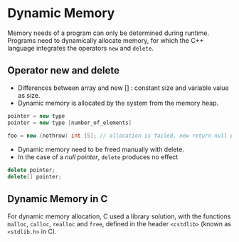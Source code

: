 # Dynamic Memory

Memory needs of a program can only be determined during runtime. Programs need to dynamically allocate memory, for which the C++ language integrates the operators `new` and `delete`.

## Operator new and delete

- Differences between array and new [] : constant size and variable value as size.
- Dynamic memory is allocated by the system from the memory heap.

```c++
pointer = new type
pointer = new type [number_of_elements]
    
foo = new (nothrow) int [5]; // allocation is failed, new return null pointer instead of exception for new (nothrow).
```

- Dynamic memory need to be freed manually with delete.
- In the case of a *null pointer*, `delete` produces no effect

```c++
delete pointer;
delete[] pointer;
```

## Dynamic Memory in C

For dynamic memory allocation, C used a library solution, with the functions `malloc`, `calloc`, `realloc` and `free`, defined in the header `<cstdlib>` (known as `<stdlib.h>` in C).